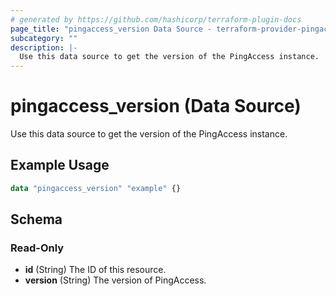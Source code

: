 ```yaml
---
# generated by https://github.com/hashicorp/terraform-plugin-docs
page_title: "pingaccess_version Data Source - terraform-provider-pingaccess"
subcategory: ""
description: |-
  Use this data source to get the version of the PingAccess instance.
---
```


# pingaccess_version (Data Source)

Use this data source to get the version of the PingAccess instance.

## Example Usage

```terraform
data "pingaccess_version" "example" {}
```

<!-- schema generated by tfplugindocs -->
## Schema

### Read-Only

- **id** (String) The ID of this resource.
- **version** (String) The version of PingAccess.
